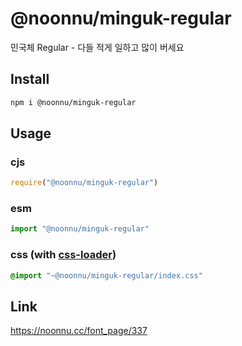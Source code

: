 # @noonnu/minguk-regular
민국체 Regular - 다들 적게 일하고 많이 버세요

## Install
```sh
npm i @noonnu/minguk-regular
```
## Usage
### cjs
```js
require("@noonnu/minguk-regular")
```
### esm
```js
import "@noonnu/minguk-regular"
```
### css (with [css-loader](https://github.com/webpack-contrib/css-loader))
```css
@import "~@noonnu/minguk-regular/index.css"
```

## Link
https://noonnu.cc/font_page/337